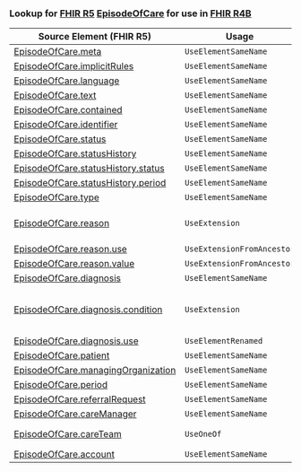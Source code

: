 ### Lookup for [FHIR R5](https://hl7.org/fhir/R5/) [EpisodeOfCare](https://hl7.org/fhir/R5/EpisodeOfCare.html) for use in [FHIR R4B](https://hl7.org/fhir/R4B/)

| Source Element (FHIR R5) | Usage | Target |
| -------------- | ----- | ------ |
| [EpisodeOfCare.meta](https://hl7.org/fhir/R5/EpisodeOfCare.html#resource) | `UseElementSameName` | [EpisodeOfCare.meta](https://hl7.org/fhir/R4B/EpisodeOfCare.html#resource) |
| [EpisodeOfCare.implicitRules](https://hl7.org/fhir/R5/EpisodeOfCare.html#resource) | `UseElementSameName` | [EpisodeOfCare.implicitRules](https://hl7.org/fhir/R4B/EpisodeOfCare.html#resource) |
| [EpisodeOfCare.language](https://hl7.org/fhir/R5/EpisodeOfCare.html#resource) | `UseElementSameName` | [EpisodeOfCare.language](https://hl7.org/fhir/R4B/EpisodeOfCare.html#resource) |
| [EpisodeOfCare.text](https://hl7.org/fhir/R5/EpisodeOfCare.html#resource) | `UseElementSameName` | [EpisodeOfCare.text](https://hl7.org/fhir/R4B/EpisodeOfCare.html#resource) |
| [EpisodeOfCare.contained](https://hl7.org/fhir/R5/EpisodeOfCare.html#resource) | `UseElementSameName` | [EpisodeOfCare.contained](https://hl7.org/fhir/R4B/EpisodeOfCare.html#resource) |
| [EpisodeOfCare.identifier](https://hl7.org/fhir/R5/EpisodeOfCare.html#resource) | `UseElementSameName` | [EpisodeOfCare.identifier](https://hl7.org/fhir/R4B/EpisodeOfCare.html#resource) |
| [EpisodeOfCare.status](https://hl7.org/fhir/R5/EpisodeOfCare.html#resource) | `UseElementSameName` | [EpisodeOfCare.status](https://hl7.org/fhir/R4B/EpisodeOfCare.html#resource) |
| [EpisodeOfCare.statusHistory](https://hl7.org/fhir/R5/EpisodeOfCare.html#resource) | `UseElementSameName` | [EpisodeOfCare.statusHistory](https://hl7.org/fhir/R4B/EpisodeOfCare.html#resource) |
| [EpisodeOfCare.statusHistory.status](https://hl7.org/fhir/R5/EpisodeOfCare.html#resource) | `UseElementSameName` | [EpisodeOfCare.statusHistory.status](https://hl7.org/fhir/R4B/EpisodeOfCare.html#resource) |
| [EpisodeOfCare.statusHistory.period](https://hl7.org/fhir/R5/EpisodeOfCare.html#resource) | `UseElementSameName` | [EpisodeOfCare.statusHistory.period](https://hl7.org/fhir/R4B/EpisodeOfCare.html#resource) |
| [EpisodeOfCare.type](https://hl7.org/fhir/R5/EpisodeOfCare.html#resource) | `UseElementSameName` | [EpisodeOfCare.type](https://hl7.org/fhir/R4B/EpisodeOfCare.html#resource) |
| [EpisodeOfCare.reason](https://hl7.org/fhir/R5/EpisodeOfCare.html#resource) | `UseExtension` | [http://hl7.org/fhir/5.0/StructureDefinition/extension-EpisodeOfCare.reason](StructureDefinition-ext-R5-EpisodeOfCare.reason.html) |
| [EpisodeOfCare.reason.use](https://hl7.org/fhir/R5/EpisodeOfCare.html#resource) | `UseExtensionFromAncestor` | - |
| [EpisodeOfCare.reason.value](https://hl7.org/fhir/R5/EpisodeOfCare.html#resource) | `UseExtensionFromAncestor` | - |
| [EpisodeOfCare.diagnosis](https://hl7.org/fhir/R5/EpisodeOfCare.html#resource) | `UseElementSameName` | [EpisodeOfCare.diagnosis](https://hl7.org/fhir/R4B/EpisodeOfCare.html#resource) |
| [EpisodeOfCare.diagnosis.condition](https://hl7.org/fhir/R5/EpisodeOfCare.html#resource) | `UseExtension` | [http://hl7.org/fhir/5.0/StructureDefinition/extension-EpisodeOfCare.diagnosis.condition](StructureDefinition-ext-R5-EpisodeOfCare.di.condition.html) |
| [EpisodeOfCare.diagnosis.use](https://hl7.org/fhir/R5/EpisodeOfCare.html#resource) | `UseElementRenamed` | [EpisodeOfCare.diagnosis.role](https://hl7.org/fhir/R4B/EpisodeOfCare.html#resource) |
| [EpisodeOfCare.patient](https://hl7.org/fhir/R5/EpisodeOfCare.html#resource) | `UseElementSameName` | [EpisodeOfCare.patient](https://hl7.org/fhir/R4B/EpisodeOfCare.html#resource) |
| [EpisodeOfCare.managingOrganization](https://hl7.org/fhir/R5/EpisodeOfCare.html#resource) | `UseElementSameName` | [EpisodeOfCare.managingOrganization](https://hl7.org/fhir/R4B/EpisodeOfCare.html#resource) |
| [EpisodeOfCare.period](https://hl7.org/fhir/R5/EpisodeOfCare.html#resource) | `UseElementSameName` | [EpisodeOfCare.period](https://hl7.org/fhir/R4B/EpisodeOfCare.html#resource) |
| [EpisodeOfCare.referralRequest](https://hl7.org/fhir/R5/EpisodeOfCare.html#resource) | `UseElementSameName` | [EpisodeOfCare.referralRequest](https://hl7.org/fhir/R4B/EpisodeOfCare.html#resource) |
| [EpisodeOfCare.careManager](https://hl7.org/fhir/R5/EpisodeOfCare.html#resource) | `UseElementSameName` | [EpisodeOfCare.careManager](https://hl7.org/fhir/R4B/EpisodeOfCare.html#resource) |
| [EpisodeOfCare.careTeam](https://hl7.org/fhir/R5/EpisodeOfCare.html#resource) | `UseOneOf` | [EpisodeOfCare.team](https://hl7.org/fhir/R4B/EpisodeOfCare.html#resource)<br />[EpisodeOfCare.team](https://hl7.org/fhir/R4B/EpisodeOfCare.html#resource) |
| [EpisodeOfCare.account](https://hl7.org/fhir/R5/EpisodeOfCare.html#resource) | `UseElementSameName` | [EpisodeOfCare.account](https://hl7.org/fhir/R4B/EpisodeOfCare.html#resource) |
